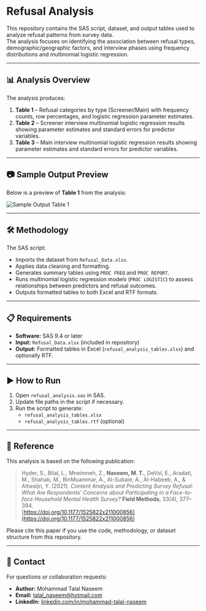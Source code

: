# Refusal Analysis

This repository contains the SAS script, dataset, and output tables used to analyze refusal patterns from survey data.  
The analysis focuses on identifying the association between refusal types, demographic/geographic factors, and interview phases using frequency distributions and multinomial logistic regression.

---

## 📊 Analysis Overview

The analysis produces:

1. **Table 1** – Refusal categories by type (Screener/Main) with frequency counts, row percentages, and logistic regression parameter estimates.  
2. **Table 2** – Screener interview multinomial logistic regression results showing parameter estimates and standard errors for predictor variables.  
3. **Table 3** – Main interview multinomial logistic regression results showing parameter estimates and standard errors for predictor variables.

---

## 📷 Sample Output Preview

Below is a preview of **Table 1** from the analysis:

![Sample Output Table 1](table1_preview.png)

---

## 🛠 Methodology

The SAS script:
- Imports the dataset from `Refusal_Data.xlsx`.
- Applies data cleaning and formatting.
- Generates summary tables using `PROC FREQ` and `PROC REPORT`.
- Runs multinomial logistic regression models (`PROC LOGISTIC`) to assess relationships between predictors and refusal outcomes.
- Outputs formatted tables to both Excel and RTF formats.

---

## 📋 Requirements

- **Software:** SAS 9.4 or later  
- **Input:** `Refusal_Data.xlsx` (included in repository)  
- **Output:** Formatted tables in Excel (`refusal_analysis_tables.xlsx`) and optionally RTF.

---

## ▶️ How to Run

1. Open `refusal_analysis.sas` in SAS.
2. Update file paths in the script if necessary.
3. Run the script to generate:
   - `refusal_analysis_tables.xlsx`
   - `refusal_analysis_tables.rtf` (optional)

---

## 📜 Reference

This analysis is based on the following publication:

> Hyder, S., Bilal, L., Mneimneh, Z., **Naseem, M. T.**, DeVol, E., Aradati, M., Shahab, M., BinMuammar, A., Al-Subaie, A., Al-Habeeb, A., & Altwaijri, Y. (2021). *Content Analysis and Predicting Survey Refusal: What Are Respondents’ Concerns about Participating in a Face-to-face Household Mental Health Survey?* **Field Methods**, 33(4), 377–394.  
> [https://doi.org/10.1177/1525822x211000856](https://doi.org/10.1177/1525822x211000856)

Please cite this paper if you use the code, methodology, or dataset structure from this repository.

---

## 📧 Contact

For questions or collaboration requests:
- **Author:** Mohammad Talal Naseem  
- **Email:** talal_naseem@hotmail.com  
- **LinkedIn:** [linkedin.com/in/mohammad-talal-naseem](https://linkedin.com/in/mohammad-talal-naseem)
